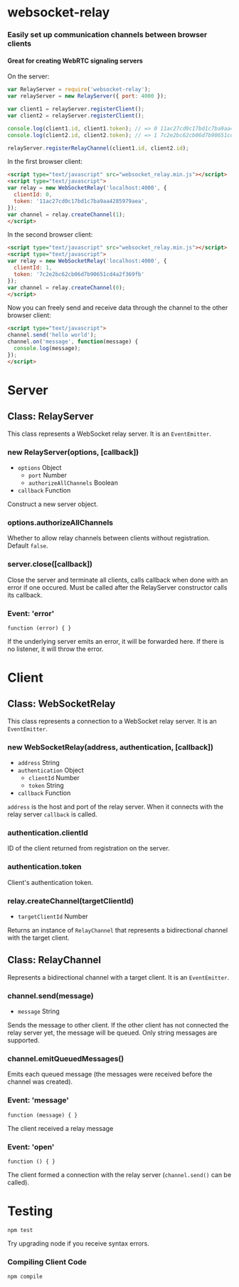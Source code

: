 # websocket-relay
### Easily set up communication channels between browser clients
#### Great for creating WebRTC signaling servers


On the server:
```javascript
var RelayServer = require('websocket-relay');
var relayServer = new RelayServer({ port: 4000 });

var client1 = relayServer.registerClient();
var client2 = relayServer.registerClient();

console.log(client1.id, client1.token); // => 0 11ac27cd0c17bd1c7ba9aa4285979aea
console.log(client2.id, client2.token); // => 1 7c2e2bc62cb06d7b90651cd4a2f369fb

relayServer.registerRelayChannel(client1.id, client2.id);
```

In the first browser client:
```html
<script type="text/javascript" src="websocket_relay.min.js"></script>
<script type="text/javascript">
var relay = new WebSocketRelay('localhost:4000', {
  clientId: 0,
  token: '11ac27cd0c17bd1c7ba9aa4285979aea',
});
var channel = relay.createChannel(1);
</script>
```
In the second browser client:
```html
<script type="text/javascript" src="websocket_relay.min.js"></script>
<script type="text/javascript">
var relay = new WebSocketRelay('localhost:4000', {
  clientId: 1,
  token: '7c2e2bc62cb06d7b90651cd4a2f369fb'
});
var channel = relay.createChannel(0);
</script>
```

Now you can freely send and receive data through the channel to the other browser client:
```html
<script type="text/javascript">
channel.send('hello world');
channel.on('message', function(message) {
  console.log(message);
});
</script>
```
# Server

## Class: RelayServer
This class represents a WebSocket relay server. It is an `EventEmitter`.

### new RelayServer(options, [callback])
* `options` Object
  * `port` Number
  * `authorizeAllChannels` Boolean
* `callback` Function

Construct a new server object.

### options.authorizeAllChannels
Whether to allow relay channels between clients without registration. Default `false`.

### server.close([callback])

Close the server and terminate all clients, calls callback when done with an error if one occured. Must be called after the RelayServer constructor calls its callback.

### Event: 'error'

`function (error) { }`

If the underlying server emits an error, it will be forwarded here. If there is no listener, it will throw the error.

# Client
## Class: WebSocketRelay
This class represents a connection to a WebSocket relay server. It is an `EventEmitter`.

### new WebSocketRelay(address, authentication, [callback])
* `address` String
* `authentication` Object
  * `clientId` Number
  * `token` String
* `callback` Function

`address` is the host and port of the relay server. When it connects with the relay server `callback` is called.

### authentication.clientId
ID of the client returned from registration on the server.

### authentication.token
Client's authentication token.

### relay.createChannel(targetClientId)
* `targetClientId` Number

Returns an instance of `RelayChannel` that represents a bidirectional channel with the target client.

## Class: RelayChannel
Represents a bidirectional channel with a target client. It is an `EventEmitter`.

### channel.send(message)
* `message` String

Sends the message to other client. If the other client has not connected the relay server yet, the message will be queued. Only string messages are supported.

### channel.emitQueuedMessages()
Emits each queued message (the messages were received before the channel was created).

### Event: 'message'

`function (message) { }`

The client received a relay message

### Event: 'open'

`function () { }`

The client formed a connection with the relay server (`channel.send()` can be called).

# Testing

`npm test`

Try upgrading node if you receive syntax errors.

### Compiling Client Code

`npm compile`
